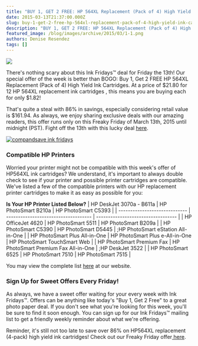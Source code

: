 ```yaml
---
title: "BUY 1, GET 2 FREE: HP 564XL Replacement (Pack of 4) High Yield Ink Cartridges - Ink Fridays™"
date: 2015-03-13T21:37:00.000Z
slug: buy-1-get-2-free-hp-564xl-replacement-pack-of-4-high-yield-ink-cartridges-ink-fridays
description: "BUY 1, GET 2 FREE: HP 564XL Replacement (Pack of 4) High Yield Ink Cartridges - Ink Fridays™"
featured_image: /blog/images/archive/2015/03/1-1.png
authors: Denise Resendez
tags: []
---
```


[![](/blog/images/1.png)](/blog/images/1.png)

There's nothing scary about this Ink Fridays™ deal for Friday the 13th! Our special offer of the week is better than BOGO: Buy 1, Get 2 FREE HP 564XL Replacement (Pack of 4) High Yield Ink Cartridges. At a price of $21.80 for 12 HP 564XL replacement ink cartridges , this means you are buying each for only $1.82!

That's quite a steal with 86% in savings, especially considering retail value is $161.94\. As always, we enjoy sharing exclusive deals with our amazing readers, this offer runs only on this Freaky Friday of March 13th, 2015 until midnight (PST). Fight off the 13th with this lucky deal [here](https://www.compandsave.com/ink-fridays).

[![compandsave ink fridays ](/blog/images/Order-Now.png "Shop Now")](https://www.compandsave.com/ink-fridays)

### Compatible HP Printers 

Worried your printer might not be compatible with this week's offer of HP564XL ink cartridges? We understand, it's important to always double check to see if your printer and possible printer cartridges are compatible. We've listed a few of the compatible printers with our HP replacement printer cartridges to make it as easy as possible for you:

__**Is Your HP Printer Listed Below?**__
| HP DeskJet 3070a - B611a      | HP PhotoSmart B210a                  | HP PhotoSmart C5393                |
| ----------------------------- | ------------------------------------ | ---------------------------------- |
| HP OfficeJet 4620             | HP PhotoSmart 5511                   | HP PhotoSmart B209a                |
| HP PhotoSmart C5390           | HP PhotoSmart D5445                  | ;HP PhotoSmart eStation All-in-One |
| HP PhotoSmart Plus All-in-One | HP PhotoSmart Plus e-All-in-One      | HP PhotoSmart TouchSmart Web       |
| HP PhotoSmart Premium Fax     | HP PhotoSmart Premium Fax All-in-One | ;HP DeskJet 3522                   |
| HP PhotoSmart 6525            | HP PhotoSmart 7510                   | HP PhotoSmart 7515                 |

You may view the complete list [here](https://www.compandsave.com/hp/564xl-ink-cartridges/564xl-4-combo) at our website.

### Sign Up for Sweet Offers Every Friday!

 As always, we have a sweet offer waiting for your every week with Ink Fridays™. Offers can be anything like today's "Buy 1, Get 2 Free" to a great photo paper deal. If you don't see what you're looking for this week, you'll be sure to find it soon enough. You can sign up for our Ink Fridays™ mailing list to get a friendly weekly reminder about what we're offering.

Reminder, it's still not too late to save over 86% on HP564XL replacement (4-pack) high yield ink cartridges! Check out our Freaky Friday offer[ here](https://www.compandsave.com/ink-fridays).